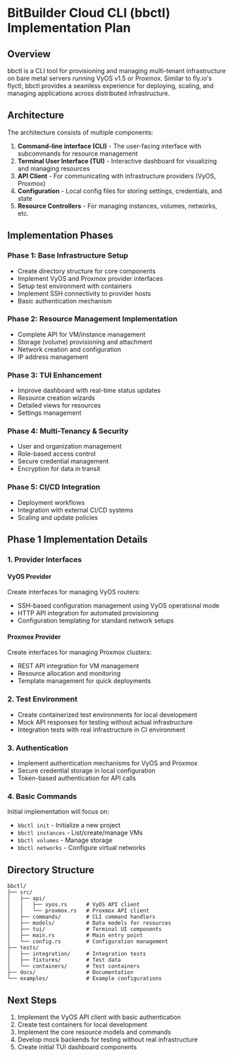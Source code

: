 # BitBuilder Cloud CLI (bbctl) Implementation Plan

## Overview

bbctl is a CLI tool for provisioning and managing multi-tenant infrastructure on bare metal servers running VyOS v1.5 or Proxmox. Similar to fly.io's flyctl, bbctl provides a seamless experience for deploying, scaling, and managing applications across distributed infrastructure.

## Architecture

The architecture consists of multiple components:

1. **Command-line interface (CLI)** - The user-facing interface with subcommands for resource management
2. **Terminal User Interface (TUI)** - Interactive dashboard for visualizing and managing resources
3. **API Client** - For communicating with infrastructure providers (VyOS, Proxmox)
4. **Configuration** - Local config files for storing settings, credentials, and state
5. **Resource Controllers** - For managing instances, volumes, networks, etc.

## Implementation Phases

### Phase 1: Base Infrastructure Setup

- Create directory structure for core components
- Implement VyOS and Proxmox provider interfaces
- Setup test environment with containers
- Implement SSH connectivity to provider hosts
- Basic authentication mechanism

### Phase 2: Resource Management Implementation

- Complete API for VM/instance management
- Storage (volume) provisioning and attachment
- Network creation and configuration
- IP address management

### Phase 3: TUI Enhancement

- Improve dashboard with real-time status updates
- Resource creation wizards
- Detailed views for resources
- Settings management

### Phase 4: Multi-Tenancy & Security

- User and organization management
- Role-based access control
- Secure credential management
- Encryption for data in transit

### Phase 5: CI/CD Integration

- Deployment workflows
- Integration with external CI/CD systems
- Scaling and update policies

## Phase 1 Implementation Details

### 1. Provider Interfaces

#### VyOS Provider

Create interfaces for managing VyOS routers:

- SSH-based configuration management using VyOS operational mode
- HTTP API integration for automated provisioning
- Configuration templating for standard network setups

#### Proxmox Provider

Create interfaces for managing Proxmox clusters:

- REST API integration for VM management
- Resource allocation and monitoring
- Template management for quick deployments

### 2. Test Environment

- Create containerized test environments for local development
- Mock API responses for testing without actual infrastructure
- Integration tests with real infrastructure in CI environment

### 3. Authentication

- Implement authentication mechanisms for VyOS and Proxmox
- Secure credential storage in local configuration
- Token-based authentication for API calls

### 4. Basic Commands

Initial implementation will focus on:

- `bbctl init` - Initialize a new project
- `bbctl instances` - List/create/manage VMs
- `bbctl volumes` - Manage storage
- `bbctl networks` - Configure virtual networks

## Directory Structure

```
bbctl/
├── src/
│   ├── api/
│   │   ├── vyos.rs      # VyOS API client
│   │   └── proxmox.rs   # Proxmox API client
│   ├── commands/        # CLI command handlers
│   ├── models/          # Data models for resources
│   ├── tui/             # Terminal UI components
│   ├── main.rs          # Main entry point
│   └── config.rs        # Configuration management
├── tests/
│   ├── integration/     # Integration tests
│   ├── fixtures/        # Test data
│   └── containers/      # Test containers
├── docs/                # Documentation
└── examples/            # Example configurations
```

## Next Steps

1. Implement the VyOS API client with basic authentication
2. Create test containers for local development
3. Implement the core resource models and commands
4. Develop mock backends for testing without real infrastructure
5. Create initial TUI dashboard components
